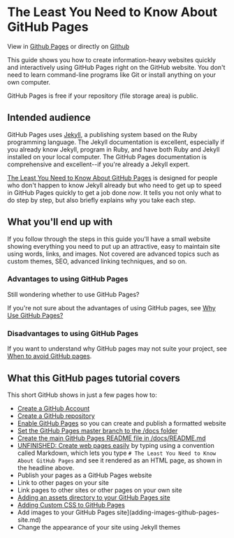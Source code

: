 # The Least You Need to Know About GitHub Pages

View in [Github Pages](https://tomcam.github.io/least-github-pages/) or directly on [Github](https://github.com/tomcam/least-github-pages/) 

This guide shows you how to create information-heavy websites quickly 
and interactively using GitHub Pages right on the GitHub website. You
don't need to learn command-line programs like Git or install anything
on your own computer.

GitHub Pages is free if your repository (file storage area) is public.

## Intended audience

GitHub Pages uses [Jekyll](https://jekyllrb.com), a publishing system based on the Ruby programming language. The Jekyll documentation is excellent, especially if you already know Jekyll, program in Ruby, and have both Ruby and Jekyll installed on your local computer. The GitHub Pages documentation is comprehensive and excellent--if you're already a Jekyll expert.

[The Least You Need to Know About GitHub Pages](./) is designed for people who don't happen to know Jekyll already but who need to get up to speed in GitHub Pages quickly to get a job done *now*. It tells you not only what to do step by step,
but also briefly explains why you take each step.

## What you'll end up with

If you follow through the steps in this guide you'll have a small website showing everything you need to put up an attractive, easy to maintain site using words, links, and images. Not covered are advanced topics such as custom themes, SEO, advanced linking techniques, and so on.

### Advantages to using GitHub Pages

Still wondering whether to use GitHub Pages?

If you're not sure about the advantages of using GitHub pages, see [Why Use GitHub Pages?](github-pages-advantages.md)

### Disadvantages to using GitHub Pages

If you want to understand why GitHub pages may not suite your project, see [When to avoid GitHub pages](github-pages-disadvantages.md).

## What this GitHub pages tutorial covers

This short GitHub shows in just a few pages how to:

* [Create a GitHub Account](creating-github-account.md)
* [Create a GitHub repository](creating-github-repository.md)
* [Enable GitHub Pages](enable-github-pages.md) so you can create and publish a formatted website 
* [Set the GitHub Pages master branch to the /docs folder](set-github-pages-master-branch.md)
* [Create the main GitHub Pages README file in /docs/README.md](github-pages-create-readme.md)
* [UNFINISHED: Create web pages easily](create-page-github.md) by typing using a convention called Markdown, which lets
you type `# The Least You Need to Know About GitHub Pages` and see it 
rendered as an HTML page, as shown in the headline above.
* Publish your pages as a GitHub Pages website
* Link to other pages on your site
* Link pages to other sites or other pages on your own site
* [Adding an assets directory to your GitHub Pages site](customizing-github-pages-css.md#assets)
* [Adding Custom CSS to GitHub Pages](customizing-github-pages-css.md##css)
* Add images to your GitHub Pages site](adding-images-github-pages-site.md)
* Change the appearance of your site using Jekyll themes

